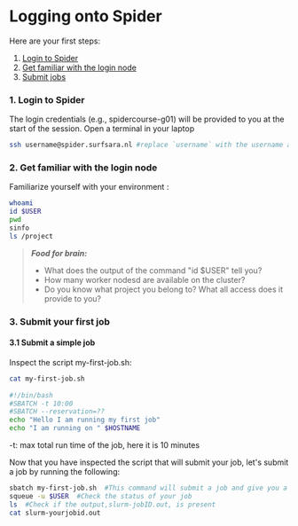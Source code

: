 # Logging onto Spider

Here are your first steps:

1. [Login to Spider](#spider-login)
2. [Get familiar with the login node](#spider-env)
3. [Submit jobs](#job-submit)

### <a name="spider-login"></a> 1. Login to Spider

The login credentials (e.g., spidercourse-g01) will be  provided to you at the start of the session. Open a terminal in your laptop 
    
 ```sh
 ssh username@spider.surfsara.nl #replace `username` with the username assigned to you
 ```
  
### <a name="cartesius-env"></a> 2. Get familiar with the login node

Familiarize yourself with your environment :

 ```sh
 whoami
 id $USER
 pwd
 sinfo
 ls /project
 ```
> **_Food for brain:_**
>
> * What does the output of the command "id $USER" tell you?
> * How many worker nodesd are available on the cluster?
> * Do you know what project you belong to? What all access does it provide to you?


### <a name="job-submit"></a> 3. Submit your first job

#### 3.1 Submit a simple job 

Inspect the script my-first-job.sh:
  
 ```sh
 cat my-first-job.sh
  
 #!/bin/bash
 #SBATCH -t 10:00
 #SBATCH --reservation=??
 echo "Hello I am running my first job"
 echo "I am running on " $HOSTNAME
 ```
 -t: max total run time of the job, here it is 10 minutes
  
Now that you have inspected the script that will submit your job, let's submit a job by running the following:
  
 ```sh
 sbatch my-first-job.sh  #This command will submit a job and give you a job ID in return
 squeue -u $USER  #Check the status of your job
 ls  #Check if the output,slurm-jobID.out, is present
 cat slurm-yourjobid.out
 ```
 
